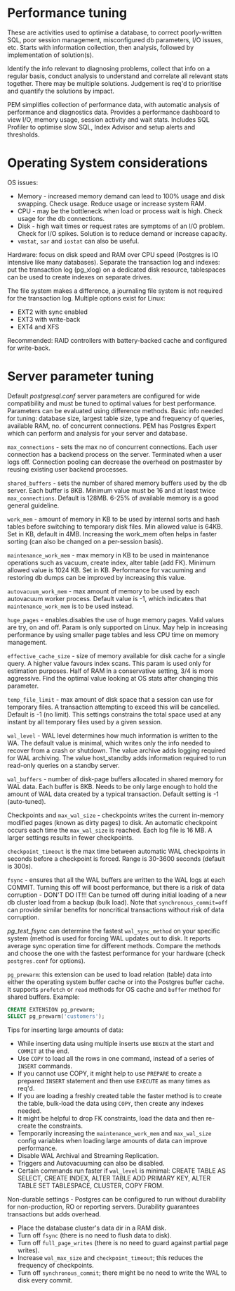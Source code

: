 # Performance tuning

These are activities used to optimise a database, to correct
poorly-written SQL, poor session management, misconfigured db
parameters, I/O issues, etc. Starts with information collection, then
analysis, followed by implementation of solution(s).

Identify the info relevant to diagnosing problems, collect that info on
a regular basis, conduct analysis to understand and correlate all
relevant stats together. There may be multiple solutions. Judgement is
req'd to prioritise and quantify the solutions by impact.

PEM simplifies collection of performance data, with automatic analysis
of performance and diagnostics data. Provides a performance dashboard to
view I/O, memory usage, session activity and wait stats. Includes SQL
Profiler to optimise slow SQL, Index Advisor and setup alerts and
thresholds.

# Operating System considerations

OS issues:

* Memory - increased memory demand can lead to 100% usage and disk
  swapping. Check usage. Reduce usage or increase system RAM.
* CPU - may be the bottleneck when load or process wait is high. Check
  usage for the db connections.
* Disk - high wait times or request rates are symptoms of an I/O
  problem. Check for I/O spikes. Solution is to reduce demand or
  increase capacity.
* ``vmstat``, ``sar`` and ``iostat`` can also be useful.

Hardware: focus on disk speed and RAM over CPU speed (Postgres is IO
intensive like many databases). Separate the transaction log and
indexes: put the transaction log (pg_xlog) on a dedicated disk resource,
tablespaces can be used to create indexes on separate drives.

The file system makes a difference, a journaling file system is not
required for the transaction log. Multiple options exist for Linux:

* EXT2 with sync enabled
* EXT3 with write-back
* EXT4 and XFS

Recommended: RAID controllers with battery-backed cache and configured
for write-back.

# Server parameter tuning

Default *postgresql.conf* server parameters are configured for wide
compatibility and must be tuned to optimal values for best performance.
Parameters can be evaluated using difference methods. Basic info needed
for tuning: database size, largest table size, type and frequency of
queries, available RAM, no. of concurrent connections. PEM has Postgres
Expert which can perform and analysis for your server and database.

``max_connections`` - sets the max no of concurrent connections. Each
user connection has a backend process on the server. Terminated when a
user logs off. Connection pooling can decrease the overhead on
postmaster by reusing existing user backend processes.

``shared_buffers`` - sets the number of shared memory buffers used by
the db server. Each buffer is 8KB. Minimum value must be 16 and at least
twice ``max_connections``. Default is 128MB. 6-25% of available memory
is a good general guideline.

``work_mem`` - amount of memory in KB to be used by internal sorts and
hash tables before switching to temporary disk files. Min allowed value
is 64KB. Set in KB, default in 4MB. Increasing the work_mem often helps in
faster sorting (can also be changed on a per-session basis).

``maintenance_work_mem`` - max memory in KB to be used in maintenance
operations such as vacuum, create index, alter table (add FK). Minimum
allowed value is 1024 KB. Set in KB. Performance for vacuuming and
restoring db dumps can be improved by increasing this value.

``autovacuum_work_mem`` - max amount of memory to be used by each
autovacuum worker process. Default value is -1, which indicates that
``maintenance_work_mem`` is to be used instead.

``huge_pages`` - enables.disables the use of huge memory pages. Valid
values are try, on and off. Param is only supported on Linux. May help
in increasing performance by using smaller page tables and less CPU time
on memory management.

``effective_cache_size`` - size of memory available for disk cache for a
single query. A higher value favours index scans. This param is used
only for estimation purposes. Half of RAM in a conservative setting, 3/4
is more aggressive. Find the optimal value looking at OS stats after
changing this parameter.

``temp_file_limit`` - max amount of disk space that a session can use
for temporary files. A transaction attempting to exceed this will be
cancelled. Default is -1 (no limit). This settings constrains the total
space used at any instant by all temporary files used by a given
session.

``wal_level`` - WAL level determines how much information is written to
the WA. The default value is minimal, which writes only the info needed
to recover from a crash or shutdown. The value archive adds logging
required for WAL archiving. The value host_standby adds information
required to run read-only queries on a standby server.

``wal_buffers`` - number of disk-page buffers allocated in shared memory
for WAL data. Each buffer is 8KB. Needs to be only large enough to hold
the amount of WAL data created by a typical transaction. Default setting
is -1 (auto-tuned).

Checkpoints and ``max_wal_size`` - checkpoints writes the current
in-memory modified pages (known as dirty pages) to disk. An automatic
checkpoint occurs each time the ``max_wal_size`` is reached. Each log
file is 16 MB. A larger settings results in fewer checkpoints.

``checkpoint_timeout`` is the max time between automatic WAL checkpoints
in seconds before a checkpoint is forced. Range is 30-3600 seconds
(default is 300s).

``fsync`` - ensures that all the WAL buffers are written to the WAL logs
at each COMMIT. Turning this off will boost performance, but there is a
risk of data corruption - DON'T DO IT!!! Can be turned off during
initial loading of a new db cluster load from a backup (bulk load). Note
that ``synchronous_commit=off`` can provide similar benefits for
noncritical transactions without risk of data corruption.

*pg_test_fsync* can determine the fastest ``wal_sync_method`` on your
specific system (method is used for forcing WAL updates out to disk.
It reports average sync operation time for different methods. Compare
the methods and choose the one with the fastest performance for your
hardware (check ``postgres.conf`` for options).

``pg_prewarm``: this extension can be used to load relation (table) data into either
the operating system buffer cache or into the Postgres buffer cache. It
supports ``prefetch`` or ``read`` methods for OS cache and ``buffer``
method for shared buffers. Example:

```sql
CREATE EXTENSION pg_prewarm;
SELECT pg_prewarm('customers');
```

Tips for inserting large amounts of data:

* While inserting data using multiple inserts use ``BEGIN`` at the start
  and ``COMMIT`` at the end.
* Use ``COPY`` to load all the rows in one command, instead of a series
  of ``INSERT`` commands.
* If you cannot use COPY, it might help to use ``PREPARE`` to create a
  prepared ``INSERT`` statement and then use ``EXECUTE`` as many times
  as req'd.
* If you are loading a freshly created table the faster method is to
  create the table, bulk-load the data using ``COPY``, then create any
  indexes needed.
* It might be helpful to drop FK constraints, load the data and then
  re-create the constraints.
* Temporarily increasing the ``maintenance_work_mem`` and
  ``max_wal_size`` config variables when loading large amounts of data
  can improve performance.
* Disable WAL Archival and Streaming Replication.
* Triggers and Autovacuuming can also be disabled.
* Certain commands run faster if ``wal_level`` is minimal: CREATE TABLE
  AS SELECT, CREATE INDEX, ALTER TABLE ADD PRIMARY KEY, ALTER TABLE SET
  TABLESPACE, CLUSTER, COPY FROM.

Non-durable settings - Postgres can be configured to run without
durability for non-production, RO or reporting servers. Durability
guarantees transactions but adds overhead.

* Place the database cluster's data dir in a RAM disk.
* Turn off ``fsync`` (there is no need to flush data to disk).
* Turn off ``full_page_writes`` (there is no need to guard against
  partial page writes).
* Increase ``wal_max_size`` and ``checkpoint_timeout``; this reduces the
  frequency of checkpoints.
* Turn off ``synchronous_commit``; there might be no need to write the
  WAL to disk every commit.

